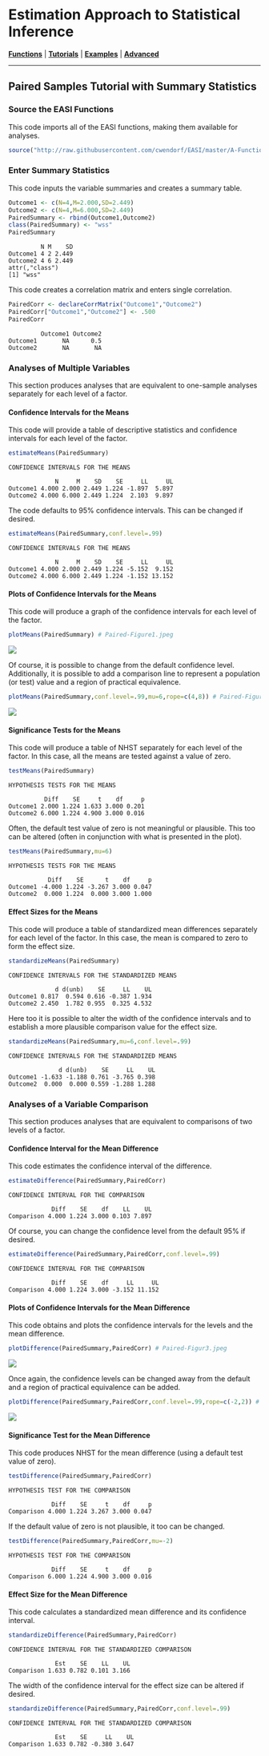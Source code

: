 # Estimation Approach to Statistical Inference

[**Functions**](../../A-Functions) | 
[**Tutorials**](../../B-Tutorials) | 
[**Examples**](../../C-Examples) | 
[**Advanced**](../../D-Advanced)

---

## Paired Samples Tutorial with Summary Statistics

### Source the EASI Functions

This code imports all of the EASI functions, making them available for analyses.
```r
source("http://raw.githubusercontent.com/cwendorf/EASI/master/A-Functions/EASI-Functions.R")
```

### Enter Summary Statistics

This code inputs the variable summaries and creates a summary table.
```r
Outcome1 <- c(N=4,M=2.000,SD=2.449)
Outcome2 <- c(N=4,M=6.000,SD=2.449)
PairedSummary <- rbind(Outcome1,Outcome2)
class(PairedSummary) <- "wss"
PairedSummary
```
```
         N M    SD
Outcome1 4 2 2.449
Outcome2 4 6 2.449
attr(,"class")
[1] "wss"
```
This code creates a correlation matrix and enters single correlation.
```r
PairedCorr <- declareCorrMatrix("Outcome1","Outcome2")
PairedCorr["Outcome1","Outcome2"] <- .500
PairedCorr
```
```
         Outcome1 Outcome2
Outcome1       NA      0.5
Outcome2       NA       NA
```
 
### Analyses of Multiple Variables

This section produces analyses that are equivalent to one-sample analyses separately for each level of a factor.

#### Confidence Intervals for the Means

This code will provide a table of descriptive statistics and confidence intervals for each level of the factor.
```r
estimateMeans(PairedSummary)
```
```
CONFIDENCE INTERVALS FOR THE MEANS

             N     M    SD    SE     LL     UL
Outcome1 4.000 2.000 2.449 1.224 -1.897  5.897
Outcome2 4.000 6.000 2.449 1.224  2.103  9.897
```

The code defaults to 95% confidence intervals. This can be changed if desired.
```r
estimateMeans(PairedSummary,conf.level=.99)
```
```
CONFIDENCE INTERVALS FOR THE MEANS

             N     M    SD    SE     LL     UL
Outcome1 4.000 2.000 2.449 1.224 -5.152  9.152
Outcome2 4.000 6.000 2.449 1.224 -1.152 13.152
```

#### Plots of Confidence Intervals for the Means

This code will produce a graph of the confidence intervals for each level of the factor.
```r
plotMeans(PairedSummary) # Paired-Figure1.jpeg
```
<kbd><img src="Paired-Figure1.jpeg"></kbd>

Of course, it is possible to change from the default confidence level. Additionally, it is possible to add a comparison line to represent a population (or test) value and a region of practical equivalence.
```r
plotMeans(PairedSummary,conf.level=.99,mu=6,rope=c(4,8)) # Paired-Figure2.jpeg
```
<kbd><img src="Paired-Figure2.jpeg"></kbd>

#### Significance Tests for the Means

This code will produce a table of NHST separately for each level of the factor. In this case, all the means are tested against a value of zero.
```r
testMeans(PairedSummary)
```
```
HYPOTHESIS TESTS FOR THE MEANS

          Diff    SE     t    df     p
Outcome1 2.000 1.224 1.633 3.000 0.201
Outcome2 6.000 1.224 4.900 3.000 0.016
```

Often, the default test value of zero is not meaningful or plausible. This too can be altered (often in conjunction with what is presented in the plot).
```r
testMeans(PairedSummary,mu=6)
```
```
HYPOTHESIS TESTS FOR THE MEANS

           Diff    SE      t    df     p
Outcome1 -4.000 1.224 -3.267 3.000 0.047
Outcome2  0.000 1.224  0.000 3.000 1.000
```

#### Effect Sizes for the Means

This code will produce a table of standardized mean differences separately for each level of the factor. In this case, the mean is compared to zero to form the effect size.
```r
standardizeMeans(PairedSummary)
```
```
CONFIDENCE INTERVALS FOR THE STANDARDIZED MEANS

             d d(unb)    SE     LL    UL
Outcome1 0.817  0.594 0.616 -0.387 1.934
Outcome2 2.450  1.782 0.955  0.325 4.532
```

Here too it is possible to alter the width of the confidence intervals and to establish a more plausible comparison value for the effect size.
```r
standardizeMeans(PairedSummary,mu=6,conf.level=.99)
```
```
CONFIDENCE INTERVALS FOR THE STANDARDIZED MEANS

              d d(unb)    SE     LL    UL
Outcome1 -1.633 -1.188 0.761 -3.765 0.398
Outcome2  0.000  0.000 0.559 -1.288 1.288
```

### Analyses of a Variable Comparison

This section produces analyses that are equivalent to comparisons of two levels of a factor.

#### Confidence Interval for the Mean Difference

This code estimates the confidence interval of the difference.
```r
estimateDifference(PairedSummary,PairedCorr)
```
```
CONFIDENCE INTERVAL FOR THE COMPARISON

            Diff    SE    df    LL    UL
Comparison 4.000 1.224 3.000 0.103 7.897
```

Of course, you can change the confidence level from the default 95% if desired.
```r
estimateDifference(PairedSummary,PairedCorr,conf.level=.99)
```
```
CONFIDENCE INTERVAL FOR THE COMPARISON

            Diff    SE    df     LL     UL
Comparison 4.000 1.224 3.000 -3.152 11.152
```

#### Plots of Confidence Intervals for the Mean Difference

This code obtains and plots the confidence intervals for the levels and the mean difference.
```r
plotDifference(PairedSummary,PairedCorr) # Paired-Figur3.jpeg
```
<kbd><img src="Paired-Figure3.jpeg"></kbd>

Once again, the confidence levels can be changed away from the default and a region of practical equivalence can be added.
```r
plotDifference(PairedSummary,PairedCorr,conf.level=.99,rope=c(-2,2)) # Paired-Figure4.jpeg
```
<kbd><img src="Paired-Figure4.jpeg"></kbd>

#### Significance Test for the Mean Difference

This code produces NHST for the mean difference (using a default test value of zero).
```r
testDifference(PairedSummary,PairedCorr)
```
```
HYPOTHESIS TEST FOR THE COMPARISON

            Diff    SE     t    df     p
Comparison 4.000 1.224 3.267 3.000 0.047
```

If the default value of zero is not plausible, it too can be changed.
```r
testDifference(PairedSummary,PairedCorr,mu=-2)
```
```
HYPOTHESIS TEST FOR THE COMPARISON

            Diff    SE     t    df     p
Comparison 6.000 1.224 4.900 3.000 0.016
```

#### Effect Size for the Mean Difference

This code calculates a standardized mean difference and its confidence interval.
```r
standardizeDifference(PairedSummary,PairedCorr)
```
```
CONFIDENCE INTERVAL FOR THE STANDARDIZED COMPARISON

             Est    SE    LL    UL
Comparison 1.633 0.782 0.101 3.166
```

The width of the confidence interval for the effect size can be altered if desired.
```r
standardizeDifference(PairedSummary,PairedCorr,conf.level=.99)
```
```
CONFIDENCE INTERVAL FOR THE STANDARDIZED COMPARISON

             Est    SE     LL    UL
Comparison 1.633 0.782 -0.380 3.647
```
